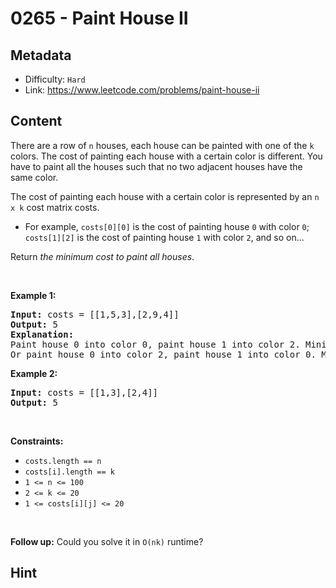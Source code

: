 # 0265 - Paint House II

## Metadata

 - Difficulty: `Hard`
 - Link: https://www.leetcode.com/problems/paint-house-ii

## Content

<p>There are a row of <code>n</code> houses, each house can be painted with one of the <code>k</code> colors. The cost of painting each house with a certain color is different. You have to paint all the houses such that no two adjacent houses have the same color.</p>

<p>The cost of painting each house with a certain color is represented by an <code>n x k</code> cost matrix costs.</p>

<ul>
	<li>For example, <code>costs[0][0]</code> is the cost of painting house <code>0</code> with color <code>0</code>; <code>costs[1][2]</code> is the cost of painting house <code>1</code> with color <code>2</code>, and so on...</li>
</ul>

<p>Return <em>the minimum cost to paint all houses</em>.</p>

<p>&nbsp;</p>
<p><strong class="example">Example 1:</strong></p>

<pre>
<strong>Input:</strong> costs = [[1,5,3],[2,9,4]]
<strong>Output:</strong> 5
<strong>Explanation:</strong>
Paint house 0 into color 0, paint house 1 into color 2. Minimum cost: 1 + 4 = 5; 
Or paint house 0 into color 2, paint house 1 into color 0. Minimum cost: 3 + 2 = 5.
</pre>

<p><strong class="example">Example 2:</strong></p>

<pre>
<strong>Input:</strong> costs = [[1,3],[2,4]]
<strong>Output:</strong> 5
</pre>

<p>&nbsp;</p>
<p><strong>Constraints:</strong></p>

<ul>
	<li><code>costs.length == n</code></li>
	<li><code>costs[i].length == k</code></li>
	<li><code>1 &lt;= n &lt;= 100</code></li>
	<li><code>2 &lt;= k &lt;= 20</code></li>
	<li><code>1 &lt;= costs[i][j] &lt;= 20</code></li>
</ul>

<p>&nbsp;</p>
<p><strong>Follow up:</strong> Could you solve it in <code>O(nk)</code> runtime?</p>


## Hint


